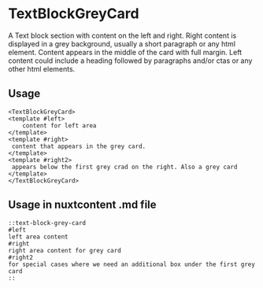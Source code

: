 # TextBlockGreyCard

A Text block section with content on the left and right.
Right content is displayed in a grey background, usually a short paragraph or any html element. Content appears in the middle of the card with full margin.
Left content could include a heading followed by paragraphs and/or ctas or any other html elements.

## Usage

```
<TextBlockGreyCard>
<template #left>
    content for left area
</template>
<template #right>
 content that appears in the grey card.
</template>
<template #right2>
 appears below the first grey crad on the right. Also a grey card
</template>
</TextBlockGreyCard>
```

## Usage in nuxtcontent .md file

```
::text-block-grey-card
#left
left area content
#right
right area content for grey card
#right2
for special cases where we need an additional box under the first grey card
::
```
